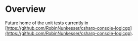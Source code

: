 # Overview

Future home of the unit tests currently in [https://github.com/RobinNunkesser/csharp-console-logicgp](https://github.com/RobinNunkesser/csharp-console-logicgp).